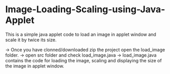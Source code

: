 # Image-Loading-Scaling-using-Java-Applet
This is a simple java applet code to load an image in applet window and scale it by twice its size.

-> Once you have clonned/downloaded zip the project open the load_image folder.
-> open src folder and check load_image.java
-> load_image.java contains the code for loading the image, scaling and displaying the size of the image in applet window.
